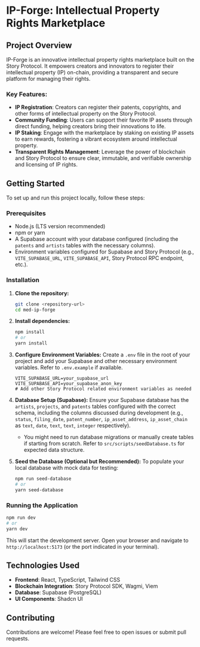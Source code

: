 # IP-Forge: Intellectual Property Rights Marketplace

## Project Overview

IP-Forge is an innovative intellectual property rights marketplace built on the Story Protocol. It empowers creators and innovators to register their intellectual property (IP) on-chain, providing a transparent and secure platform for managing their rights.

### Key Features:

- **IP Registration**: Creators can register their patents, copyrights, and other forms of intellectual property on the Story Protocol.
- **Community Funding**: Users can support their favorite IP assets through direct funding, helping creators bring their innovations to life.
- **IP Staking**: Engage with the marketplace by staking on existing IP assets to earn rewards, fostering a vibrant ecosystem around intellectual property.
- **Transparent Rights Management**: Leverage the power of blockchain and Story Protocol to ensure clear, immutable, and verifiable ownership and licensing of IP rights.

## Getting Started

To set up and run this project locally, follow these steps:

### Prerequisites

- Node.js (LTS version recommended)
- npm or yarn
- A Supabase account with your database configured (including the `patents` and `artists` tables with the necessary columns).
- Environment variables configured for Supabase and Story Protocol (e.g., `VITE_SUPABASE_URL`, `VITE_SUPABASE_API`, Story Protocol RPC endpoint, etc.).

### Installation

1.  **Clone the repository:**

    ```bash
    git clone <repository-url>
    cd med-ip-forge
    ```

2.  **Install dependencies:**

    ```bash
    npm install
    # or
    yarn install
    ```

3.  **Configure Environment Variables:**
    Create a `.env` file in the root of your project and add your Supabase and other necessary environment variables. Refer to `.env.example` if available.

    ```
    VITE_SUPABASE_URL=your_supabase_url
    VITE_SUPABASE_API=your_supabase_anon_key
    # Add other Story Protocol related environment variables as needed
    ```

4.  **Database Setup (Supabase):**
    Ensure your Supabase database has the `artists`, `projects`, and `patents` tables configured with the correct schema, including the columns discussed during development (e.g., `status`, `filing_date`, `patent_number`, `ip_asset_address`, `ip_asset_chain` as `text`, `date`, `text`, `text`, `integer` respectively).

    - You might need to run database migrations or manually create tables if starting from scratch. Refer to `src/scripts/seedDatabase.ts` for expected data structure.

5.  **Seed the Database (Optional but Recommended):**
    To populate your local database with mock data for testing:
    ```bash
    npm run seed-database
    # or
    yarn seed-database
    ```

### Running the Application

```bash
npm run dev
# or
yarn dev
```

This will start the development server. Open your browser and navigate to `http://localhost:5173` (or the port indicated in your terminal).

## Technologies Used

- **Frontend**: React, TypeScript, Tailwind CSS
- **Blockchain Integration**: Story Protocol SDK, Wagmi, Viem
- **Database**: Supabase (PostgreSQL)
- **UI Components**: Shadcn UI

## Contributing

Contributions are welcome! Please feel free to open issues or submit pull requests.

